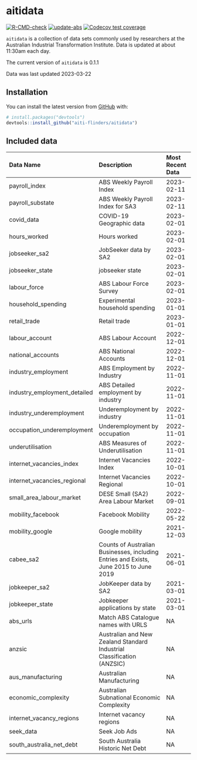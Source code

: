 
<!-- README.md is generated from README.Rmd. Please edit that file -->

# aitidata

<!-- badges: start -->

[![R-CMD-check](https://github.com/aiti-flinders/aitidata/actions/workflows/R-CMD-check.yaml/badge.svg?branch=data_prep)](https://github.com/aiti-flinders/aitidata/actions/workflows/R-CMD-check.yaml)
[![update-abs](https://github.com/aiti-flinders/aitidata/workflows/update-abs/badge.svg)](https://github.com/aiti-flinders/aitidata/actions)
[![Codecov test
coverage](https://codecov.io/gh/aiti-flinders/aitidata/branch/master/graph/badge.svg)](https://app.codecov.io/gh/aiti-flinders/aitidata?branch=master)
<!-- badges: end -->

`aitidata` is a collection of data sets commonly used by researchers at
the Australian Industrial Transformation Institute. Data is updated at
about 11:30am each day.

The current version of `aitidata` is 0.1.1

Data was last updated 2023-03-22

## Installation

You can install the latest version from [GitHub](https://github.com/)
with:

``` r
# install.packages("devtools")
devtools::install_github("aiti-flinders/aitidata")
```

## Included data

| Data Name                    | Description                                                                           | Most Recent Data |
|:-----------------------------|:--------------------------------------------------------------------------------------|:-----------------|
| payroll_index                | ABS Weekly Payroll Index                                                              | 2023-02-11       |
| payroll_substate             | ABS Weekly Payroll Index for SA3                                                      | 2023-02-11       |
| covid_data                   | COVID-19 Geographic data                                                              | 2023-02-01       |
| hours_worked                 | Hours worked                                                                          | 2023-02-01       |
| jobseeker_sa2                | JobSeeker data by SA2                                                                 | 2023-02-01       |
| jobseeker_state              | jobseeker state                                                                       | 2023-02-01       |
| labour_force                 | ABS Labour Force Survey                                                               | 2023-02-01       |
| household_spending           | Experimental household spending                                                       | 2023-01-01       |
| retail_trade                 | Retail trade                                                                          | 2023-01-01       |
| labour_account               | ABS Labour Account                                                                    | 2022-12-01       |
| national_accounts            | ABS National Accounts                                                                 | 2022-12-01       |
| industry_employment          | ABS Employment by Industry                                                            | 2022-11-01       |
| industry_employment_detailed | ABS Detailed employment by industry                                                   | 2022-11-01       |
| industry_underemployment     | Underemployment by industry                                                           | 2022-11-01       |
| occupation_underemployment   | Underemployment by occupation                                                         | 2022-11-01       |
| underutilisation             | ABS Measures of Underutilisation                                                      | 2022-11-01       |
| internet_vacancies_index     | Internet Vacancies Index                                                              | 2022-10-01       |
| internet_vacancies_regional  | Internet Vacancies Regional                                                           | 2022-10-01       |
| small_area_labour_market     | DESE Small (SA2) Area Labour Market                                                   | 2022-09-01       |
| mobility_facebook            | Facebook Mobility                                                                     | 2022-05-22       |
| mobility_google              | Google mobility                                                                       | 2021-12-03       |
| cabee_sa2                    | Counts of Australian Businesses, including Entries and Exists, June 2015 to June 2019 | 2021-06-01       |
| jobkeeper_sa2                | JobKeeper data by SA2                                                                 | 2021-03-01       |
| jobkeeper_state              | Jobkeeper applications by state                                                       | 2021-03-01       |
| abs_urls                     | Match ABS Catalogue names with URLS                                                   | NA               |
| anzsic                       | Australian and New Zealand Standard Industrial Classification (ANZSIC)                | NA               |
| aus_manufacturing            | Australian Manufacturing                                                              | NA               |
| economic_complexity          | Australian Subnational Economic Complexity                                            | NA               |
| internet_vacancy_regions     | Internet vacancy regions                                                              | NA               |
| seek_data                    | Seek Job Ads                                                                          | NA               |
| south_australia_net_debt     | South Australia Historic Net Debt                                                     | NA               |
